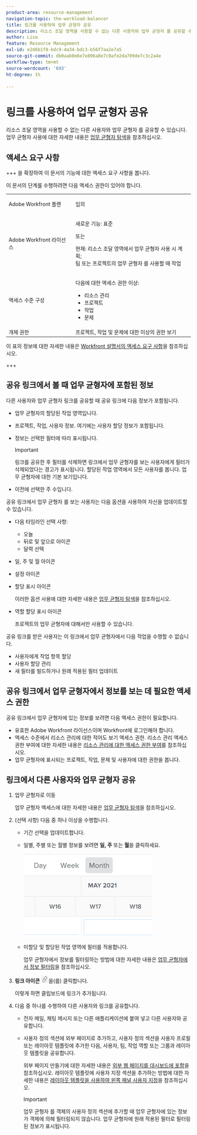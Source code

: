 ```yaml
---
product-area: resource-management
navigation-topic: the-workload-balancer
title: 링크를 사용하여 업무 균형자 공유
description: 리소스 조달 영역을 사용할 수 없는 다른 사용자와 업무 균형자 를 공유할 수 있습니다. 업무 균형자 사용에 대한 자세한 내용은 업무 균형자 탐색을 참조하십시오.
author: Lisa
feature: Resource Management
exl-id: e2d6b1f8-bdc9-4a34-bdc3-b56f7aa2e7a5
source-git-commit: db0aab0e6e7e896a8e7c0afe2da709de7c3c2a4e
workflow-type: tm+mt
source-wordcount: '693'
ht-degree: 1%

---
```


# 링크를 사용하여 업무 균형자 공유

리소스 조달 영역을 사용할 수 없는 다른 사용자와 업무 균형자 를 공유할 수 있습니다. 업무 균형자 사용에 대한 자세한 내용은 [업무 균형자 탐색](../../resource-mgmt/workload-balancer/navigate-the-workload-balancer.md)을 참조하십시오.

## 액세스 요구 사항

+++ 을 확장하여 이 문서의 기능에 대한 액세스 요구 사항을 봅니다.

이 문서의 단계를 수행하려면 다음 액세스 권한이 있어야 합니다.

<table style="table-layout:auto"> 
 <col> 
 <col> 
 <tbody> 
  <tr> 
   <td role="rowheader">Adobe Workfront 플랜</td> 
   <td> <p>임의 </p> </td> 
  </tr> 
  <tr> 
   <td role="rowheader">Adobe Workfront 라이선스</td> 
   <td><p>새로운 기능: 표준</p>
       <p>또는</p>
       <p>현재: 리소스 조달 영역에서 업무 균형자 사용 시 계획;</br>
       팀 또는 프로젝트의 업무 균형자 를 사용할 때 작업</p></td>
  </tr>
  <tr> 
   <td role="rowheader">액세스 수준 구성</td> 
   <td> <p>다음에 대한 액세스 권한 이상:</p> 
    <ul> 
     <li>리소스 관리</li> 
     <li>프로젝트</li> 
     <li>작업</li> 
     <li>문제</li> 
    </ul>
   </td> 
  </tr> 
  <tr> 
   <td role="rowheader">개체 권한</td> 
   <td>프로젝트, 작업 및 문제에 대한 이상의 권한 보기</td> 
  </tr> 
 </tbody> 
</table>

이 표의 정보에 대한 자세한 내용은 [Workfront 설명서의 액세스 요구 사항](/help/quicksilver/administration-and-setup/add-users/access-levels-and-object-permissions/access-level-requirements-in-documentation.md)을 참조하십시오.

+++

## 공유 링크에서 볼 때 업무 균형자에 포함된 정보

다른 사용자와 업무 균형자 링크를 공유할 때 공유 링크에 다음 정보가 포함됩니다.

* 업무 균형자의 할당된 작업 영역입니다.
* 프로젝트, 작업, 사용자 정보. 여기에는 사용자 할당 정보가 포함됩니다.
* 정보는 선택한 필터에 따라 표시됩니다.

  >[!IMPORTANT]
  >
  >링크를 공유한 후 필터를 삭제하면 링크에서 업무 균형자를 보는 사용자에게 필터가 삭제되었다는 경고가 표시됩니다. 할당된 작업 영역에서 모든 사용자를 봅니다. 업무 균형자에 대한 기본 보기입니다.

* 이전에 선택한 주 수입니다.

공유 링크에서 업무 균형자 를 보는 사용자는 다음 옵션을 사용하여 자신을 업데이트할 수 있습니다.

* 다음 타임라인 선택 사항:

   * 오늘
   * 뒤로 및 앞으로 아이콘
   * 달력 선택

* 일, 주 및 월 아이콘
* 설정 아이콘
* 할당 표시 아이콘

  이러한 옵션 사용에 대한 자세한 내용은 [업무 균형자 탐색](../../resource-mgmt/workload-balancer/navigate-the-workload-balancer.md)을 참조하십시오.

* 역할 할당 표시 아이콘

  프로젝트의 업무 균형자에 대해서만 사용할 수 있습니다.

공유 링크를 받은 사용자는 이 링크에서 업무 균형자에서 다음 작업을 수행할 수 없습니다.

* 사용자에게 작업 항목 할당
* 사용자 할당 관리
* 새 필터를 빌드하거나 원래 적용된 필터 업데이트

## 공유 링크에서 업무 균형자에서 정보를 보는 데 필요한 액세스 권한

공유 링크에서 업무 균형자에 있는 정보를 보려면 다음 액세스 권한이 필요합니다.

* 유효한 Adobe Workfront 라이선스이며 Workfront에 로그인해야 합니다.
* 액세스 수준에서 리소스 관리에 대한 적어도 보기 액세스 권한. 리소스 관리 액세스 권한 부여에 대한 자세한 내용은 [리소스 관리에 대한 액세스 권한 부여](../../administration-and-setup/add-users/configure-and-grant-access/grant-access-resource-management.md)를 참조하십시오.
* 업무 균형자에 표시되는 프로젝트, 작업, 문제 및 사용자에 대한 권한을 봅니다.

## 링크에서 다른 사용자와 업무 균형자 공유

1. 업무 균형자로 이동

   업무 균형자 액세스에 대한 자세한 내용은 [업무 균형자 탐색](../../resource-mgmt/workload-balancer/navigate-the-workload-balancer.md)을 참조하십시오.

1. (선택 사항) 다음 중 하나 이상을 수행합니다.

   * 기간 선택을 업데이트합니다.
   * 일별, 주별 또는 월별 정보를 보려면 **일, 주** 또는 **월**&#x200B;을 클릭하세요.

     ![](assets/month-icon-on-toolbar-selected-wb-350x226.png)

   * 미할당 및 할당된 작업 영역에 필터를 적용합니다.

     업무 균형자에서 정보를 필터링하는 방법에 대한 자세한 내용은 [업무 균형자에서 정보 필터링](../../resource-mgmt/workload-balancer/filter-information-workload-balancer.md)을 참조하십시오.

1. **링크 아이콘** ![](assets/wb-shearable-link-icon-small.png)을(를) 클릭합니다.

   이렇게 하면 클립보드에 링크가 추가됩니다.

1. 다음 중 하나를 수행하여 다른 사용자와 링크를 공유합니다.

   * 전자 메일, 채팅 메시지 또는 다른 애플리케이션에 붙여 넣고 다른 사용자와 공유합니다.
   * 사용자 정의 섹션에 외부 페이지로 추가하고, 사용자 정의 섹션을 사용자 프로필 또는 레이아웃 템플릿에 추가한 다음, 사용자, 팀, 작업 역할 또는 그룹과 레이아웃 템플릿을 공유합니다.

     외부 페이지 만들기에 대한 자세한 내용은 [외부 웹 페이지를 대시보드에 포함](../../reports-and-dashboards/dashboards/creating-and-managing-dashboards/embed-external-web-page-dashboard.md)을 참조하십시오. 레이아웃 템플릿에 사용자 지정 섹션을 추가하는 방법에 대한 자세한 내용은 [레이아웃 템플릿을 사용하여 왼쪽 패널 사용자 지정](../../administration-and-setup/customize-workfront/use-layout-templates/customize-left-panel.md)을 참조하십시오.

     >[!IMPORTANT]
     >
     >업무 균형자 를 객체의 사용자 정의 섹션에 추가할 때 업무 균형자에 있는 정보가 객체에 의해 필터링되지 않습니다. 업무 균형자에 원래 적용된 필터로 필터링된 정보가 표시됩니다.
